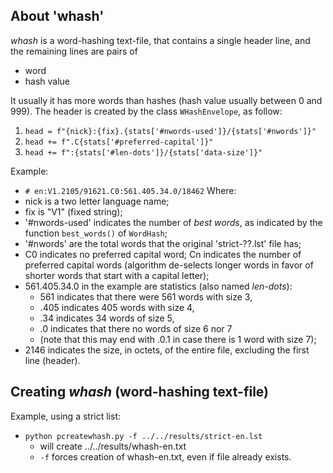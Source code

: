 ## About 'whash'

_whash_ is a word-hashing text-file, that contains a single header line, and the remaining lines are pairs of
- word
- hash value

It usually it has more words than hashes (hash value usually between 0 and 999).
The header is created by the class `WHashEnvelope`, as follow:
1. `head = f"{nick}:{fix}.{stats['#nwords-used']}/{stats['#nwords']}"`
1. `head += f".C{stats['#preferred-capital']}"`
1. `head += f":{stats['#len-dots']}/{stats['data-size']}"`

Example:
- `# en:V1.2105/91621.C0:561.405.34.0/18462`
Where:
- nick is a two letter language name;
- fix is "V1" (fixed string);
- '#nwords-used' indicates the number of _best words_, as indicated by the function `best_words()` of `WordHash`;
- '#nwords' are the total words that the original 'strict-??.lst' file has;
- C0 indicates no preferred capital word; Cn indicates the number of preferred capital words (algorithm de-selects longer words in favor of shorter words that start with a capital letter);
- 561.405.34.0 in the example are statistics (also named _len-dots_):
  + 561 indicates that there were 561 words with size 3,
  + .405 indicates 405 words with size 4,
  + .34 indicates 34 words of size 5,
  + .0 indicates that there no words of size 6 nor 7
  + (note that this may end with .0.1 in case there is 1 word with size 7);
- 2146 indicates the size, in octets, of the entire file, excluding the first line (header).

## Creating _whash_ (word-hashing text-file)
Example, using a strict list:
- `python pcreatewhash.py -f ../../results/strict-en.lst`
  + will create ../../results/whash-en.txt
  + `-f` forces creation of whash-en.txt, even if file already exists.
